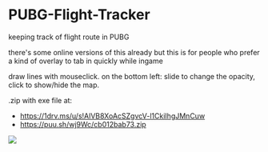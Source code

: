 # PUBG-Flight-Tracker
keeping track of flight route in PUBG

there's some online versions of this already but this is for people who prefer a kind of overlay to tab in quickly while ingame

draw lines with mouseclick. on the bottom left: slide to change the opacity, click to show/hide the map.

.zip with exe file at:

- https://1drv.ms/u/s!AlVB8XoAcSZgvcV-l1CkiIhgJMnCuw
- https://puu.sh/wj9Wc/cb012bab73.zip

![](http://i.imgur.com/5e4bqpU.png)


